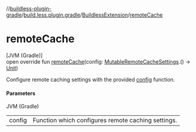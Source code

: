 //[buildless-plugin-gradle](../../../index.md)/[build.less.plugin.gradle](../index.md)/[BuildlessExtension](index.md)/[remoteCache](remote-cache.md)

# remoteCache

[JVM (Gradle)]\
open override fun [remoteCache](remote-cache.md)(config: [MutableRemoteCacheSettings](../-mutable-remote-cache-settings/index.md).() -&gt; [Unit](https://kotlinlang.org/api/latest/jvm/stdlib/kotlin/-unit/index.html))

Configure remote caching settings with the provided [config](remote-cache.md) function.

#### Parameters

JVM (Gradle)

| | |
|---|---|
| config | Function which configures remote caching settings. |
